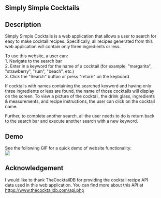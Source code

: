 ## Simply Simple Cocktails

## Description
Simply Simple Cocktails is a web application that allows a user to search for easy to make cocktail recipes. Specifically, all recipes generated from this web application will contain only three ingredients or less. 

To use this website, a user can: <br />
    1. Navigate to the search bar <br />
    2. Enter in a keyword for the name of a cocktail (for example, "margarita", "strawberry", "rum", "beach", etc.) <br />
    3. Click the "Search" button or press "return" on the keyboard

If cocktails with names containing the searched keyword and having only three ingredients or less are found, the name of those cocktails will display on the screen. To view a picture of the cocktail, the drink glass, ingredients & measurements, and recipe instructions, the user can click on the cocktail name. 

Further, to complete another search, all the user needs to do is return back to the search bar and execute another search with a new keyword. 

## Demo
See the following GIF for a quick demo of website functionality: <br />
![](https://github.com/ryanrizeq/phase-1-final-project/blob/main/Webiste%20Nav.gif)

## Acknowledgement
I would like to thank TheCocktailDB for providing the cocktail recipe API data used in this web application. You can find more about this API at https://www.thecocktaildb.com/api.php




